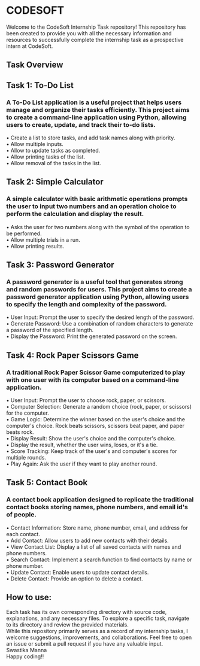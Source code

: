 # CODESOFT
Welcome to the CodeSoft Internship Task repository! This repository has been created to provide you with all the necessary information and resources to successfully complete the internship task as a prospective intern at CodeSoft.

## Task Overview

## Task 1: To-Do List 
### A To-Do List application is a useful project that helps users manage and organize their tasks efficiently. This project aims to create a command-line application using Python, allowing users to create, update, and track their to-do lists. <br>
• Create a list to store tasks, and add task names along with priority.<br>
• Allow multiple inputs. <br>
• Allow to update tasks as completed. <br>
• Allow printing tasks of the list. <br>
• Allow removal of the tasks in the list. <br>

## Task 2: Simple Calculator
### A simple calculator with basic arithmetic operations prompts the user to input two numbers and an operation choice to perform the calculation and display the result.
• Asks the user for two numbers along with the symbol of the operation to be performed.<br>
• Allow multiple trials in a run. <br>
• Allow printing results. <br>

## Task 3: Password Generator
### A password generator is a useful tool that generates strong and random passwords for users. This project aims to create a password generator application using Python, allowing users to specify the length and complexity of the password. <br>
• User Input: Prompt the user to specify the desired length of the password.<br>
• Generate Password: Use a combination of random characters to generate a password of the specified length. <br>
• Display the Password: Print the generated password on the screen.<br>

## Task 4: Rock Paper Scissors Game 
### A traditional Rock Paper Scissor Game computerized to play with one user with its computer based on a command-line application.<br>
• User Input: Prompt the user to choose rock, paper, or scissors.<br>
• Computer Selection: Generate a random choice (rock, paper, or scissors) for the computer.<br>
• Game Logic: Determine the winner based on the user's choice and the computer's choice. Rock beats scissors, scissors beat paper, and paper beats rock.<br>
• Display Result: Show the user's choice and the computer's choice.<br>
• Display the result, whether the user wins, loses, or it's a tie.<br>
• Score Tracking: Keep track of the user's and computer's scores for multiple rounds.<br>
• Play Again: Ask the user if they want to play another round.<br>

## Task 5: Contact Book
### A contact book application designed to replicate the traditional contact books storing  names, phone numbers, and email id's of people. <br>
• Contact Information: Store name, phone number, email, and address for each contact.<br>
• Add Contact: Allow users to add new contacts with their details.<br>
• View Contact List: Display a list of all saved contacts with names and phone numbers.<br>
• Search Contact: Implement a search function to find contacts by name or phone number.<br>
• Update Contact: Enable users to update contact details.<br>
• Delete Contact: Provide an option to delete a contact.<br>

## How to use:
Each task has its own corresponding directory with source code, explanations, and any necessary files. To explore a specific task, navigate to its directory and review the provided materials. <br>
While this repository primarily serves as a record of my internship tasks, I welcome suggestions, improvements, and collaborations. Feel free to open an issue or submit a pull request if you have any valuable input. <br>
Swastika Manna<br>
Happy coding!!
